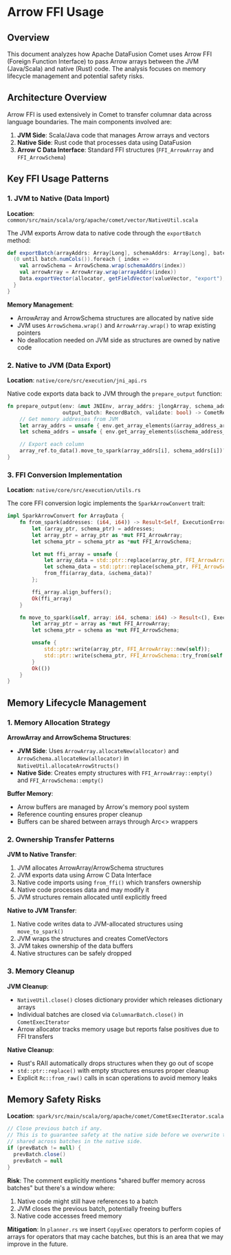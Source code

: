 # Arrow FFI Usage

## Overview

This document analyzes how Apache DataFusion Comet uses Arrow FFI (Foreign Function Interface) to pass Arrow arrays between the JVM (Java/Scala) and native (Rust) code. The analysis focuses on memory lifecycle management and potential safety risks.

## Architecture Overview

Arrow FFI is used extensively in Comet to transfer columnar data across language boundaries. The main components involved are:

1. **JVM Side**: Scala/Java code that manages Arrow arrays and vectors
2. **Native Side**: Rust code that processes data using DataFusion
3. **Arrow C Data Interface**: Standard FFI structures (`FFI_ArrowArray` and `FFI_ArrowSchema`)

## Key FFI Usage Patterns

### 1. JVM to Native (Data Import)

**Location**: `common/src/main/scala/org/apache/comet/vector/NativeUtil.scala`

The JVM exports Arrow data to native code through the `exportBatch` method:

```scala
def exportBatch(arrayAddrs: Array[Long], schemaAddrs: Array[Long], batch: ColumnarBatch): Int = {
  (0 until batch.numCols()).foreach { index =>
    val arrowSchema = ArrowSchema.wrap(schemaAddrs(index))
    val arrowArray = ArrowArray.wrap(arrayAddrs(index))
    Data.exportVector(allocator, getFieldVector(valueVector, "export"), provider, arrowArray, arrowSchema)
  }
}
```

**Memory Management**:

- ArrowArray and ArrowSchema structures are allocated by native side
- JVM uses `ArrowSchema.wrap()` and `ArrowArray.wrap()` to wrap existing pointers
- No deallocation needed on JVM side as structures are owned by native code

### 2. Native to JVM (Data Export)

**Location**: `native/core/src/execution/jni_api.rs`

Native code exports data back to JVM through the `prepare_output` function:

```rust
fn prepare_output(env: &mut JNIEnv, array_addrs: jlongArray, schema_addrs: jlongArray,
                  output_batch: RecordBatch, validate: bool) -> CometResult<jlong> {
    // Get memory addresses from JVM
    let array_addrs = unsafe { env.get_array_elements(&array_address_array, ReleaseMode::NoCopyBack)? };
    let schema_addrs = unsafe { env.get_array_elements(&schema_address_array, ReleaseMode::NoCopyBack)? };

    // Export each column
    array_ref.to_data().move_to_spark(array_addrs[i], schema_addrs[i])?;
}
```

### 3. FFI Conversion Implementation

**Location**: `native/core/src/execution/utils.rs`

The core FFI conversion logic implements the `SparkArrowConvert` trait:

```rust
impl SparkArrowConvert for ArrayData {
    fn from_spark(addresses: (i64, i64)) -> Result<Self, ExecutionError> {
        let (array_ptr, schema_ptr) = addresses;
        let array_ptr = array_ptr as *mut FFI_ArrowArray;
        let schema_ptr = schema_ptr as *mut FFI_ArrowSchema;

        let mut ffi_array = unsafe {
            let array_data = std::ptr::replace(array_ptr, FFI_ArrowArray::empty());
            let schema_data = std::ptr::replace(schema_ptr, FFI_ArrowSchema::empty());
            from_ffi(array_data, &schema_data)?
        };

        ffi_array.align_buffers();
        Ok(ffi_array)
    }

    fn move_to_spark(&self, array: i64, schema: i64) -> Result<(), ExecutionError> {
        let array_ptr = array as *mut FFI_ArrowArray;
        let schema_ptr = schema as *mut FFI_ArrowSchema;

        unsafe {
            std::ptr::write(array_ptr, FFI_ArrowArray::new(self));
            std::ptr::write(schema_ptr, FFI_ArrowSchema::try_from(self.data_type())?);
        }
        Ok(())
    }
}
```

## Memory Lifecycle Management

### 1. Memory Allocation Strategy

**ArrowArray and ArrowSchema Structures**:

- **JVM Side**: Uses `ArrowArray.allocateNew(allocator)` and `ArrowSchema.allocateNew(allocator)` in `NativeUtil.allocateArrowStructs()`
- **Native Side**: Creates empty structures with `FFI_ArrowArray::empty()` and `FFI_ArrowSchema::empty()`

**Buffer Memory**:

- Arrow buffers are managed by Arrow's memory pool system
- Reference counting ensures proper cleanup
- Buffers can be shared between arrays through Arc<> wrappers

### 2. Ownership Transfer Patterns

**JVM to Native Transfer**:

1. JVM allocates ArrowArray/ArrowSchema structures
2. JVM exports data using Arrow C Data Interface
3. Native code imports using `from_ffi()` which transfers ownership
4. Native code processes data and may modify it
5. JVM structures remain allocated until explicitly freed

**Native to JVM Transfer**:

1. Native code writes data to JVM-allocated structures using `move_to_spark()`
2. JVM wraps the structures and creates CometVectors
3. JVM takes ownership of the data buffers
4. Native structures can be safely dropped

### 3. Memory Cleanup

**JVM Cleanup**:

- `NativeUtil.close()` closes dictionary provider which releases dictionary arrays
- Individual batches are closed via `ColumnarBatch.close()` in `CometExecIterator`
- Arrow allocator tracks memory usage but reports false positives due to FFI transfers

**Native Cleanup**:

- Rust's RAII automatically drops structures when they go out of scope
- `std::ptr::replace()` with empty structures ensures proper cleanup
- Explicit `Rc::from_raw()` calls in scan operations to avoid memory leaks

## Memory Safety Risks

**Location**: `spark/src/main/scala/org/apache/comet/CometExecIterator.scala`

```scala
// Close previous batch if any.
// This is to guarantee safety at the native side before we overwrite the buffer memory
// shared across batches in the native side.
if (prevBatch != null) {
  prevBatch.close()
  prevBatch = null
}
```

**Risk**: The comment explicitly mentions "shared buffer memory across batches" but there's a window where:

1. Native code might still have references to a batch
2. JVM closes the previous batch, potentially freeing buffers
3. Native code accesses freed memory

**Mitigation**: In `planner.rs` we insert `CopyExec` operators to perform copies of arrays for operators
that may cache batches, but this is an area that we may improve in the future.

